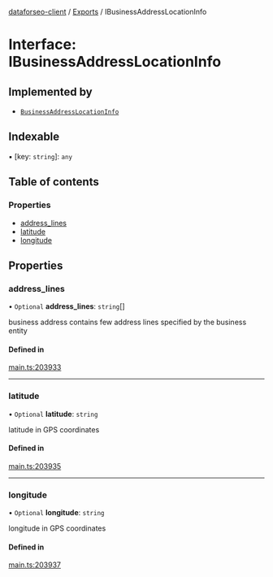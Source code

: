 [dataforseo-client](../README.md) / [Exports](../modules.md) / IBusinessAddressLocationInfo

# Interface: IBusinessAddressLocationInfo

## Implemented by

- [`BusinessAddressLocationInfo`](../classes/BusinessAddressLocationInfo.md)

## Indexable

▪ [key: `string`]: `any`

## Table of contents

### Properties

- [address\_lines](IBusinessAddressLocationInfo.md#address_lines)
- [latitude](IBusinessAddressLocationInfo.md#latitude)
- [longitude](IBusinessAddressLocationInfo.md#longitude)

## Properties

### address\_lines

• `Optional` **address\_lines**: `string`[]

business address
contains few address lines specified by the business entity

#### Defined in

[main.ts:203933](https://github.com/dataforseo/TypeScriptClient/blob/7ca1aa4/main.ts#L203933)

___

### latitude

• `Optional` **latitude**: `string`

latitude in GPS coordinates

#### Defined in

[main.ts:203935](https://github.com/dataforseo/TypeScriptClient/blob/7ca1aa4/main.ts#L203935)

___

### longitude

• `Optional` **longitude**: `string`

longitude in GPS coordinates

#### Defined in

[main.ts:203937](https://github.com/dataforseo/TypeScriptClient/blob/7ca1aa4/main.ts#L203937)
